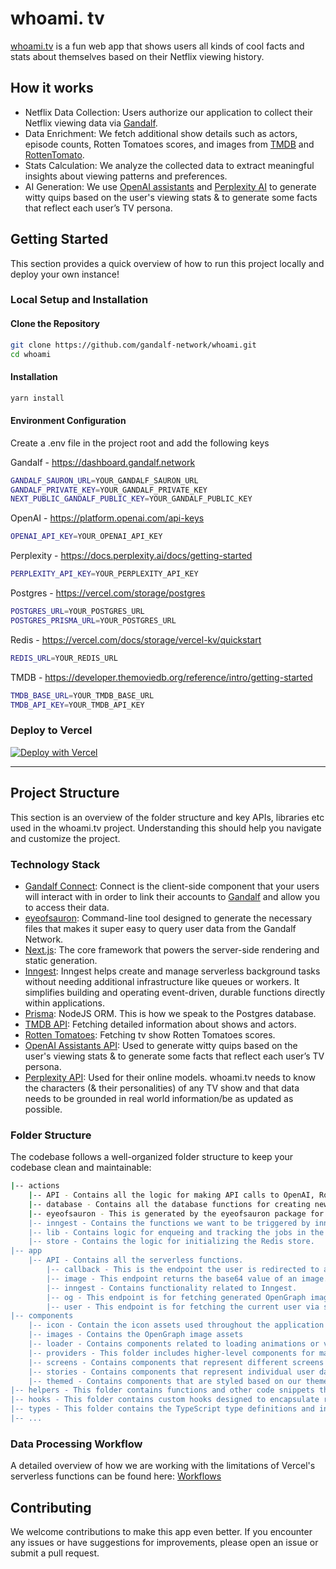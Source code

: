 
# whoami. tv

[whoami.tv](https://whoami.tv/) is a fun web app that shows users all kinds of cool facts and stats about themselves based on their Netflix viewing history.

## How it works

- Netflix Data Collection: Users authorize our application to collect their Netflix viewing data via [Gandalf](https://docs.gandalf.network/).
- Data Enrichment: We fetch additional show details such as actors, episode counts, Rotten Tomatoes scores, and images from [TMDB](https://developer.themoviedb.org/reference/intro/getting-started) and [RottenTomato](https://www.rottentomatoes.com/).
- Stats Calculation: We analyze the collected data to extract meaningful insights about viewing patterns and preferences.
- AI Generation: We use [OpenAI assistants](https://platform.openai.com/docs/assistants/overview) and [Perplexity AI](https://www.perplexity.ai/) to generate witty quips based on the user's viewing stats & to generate some facts that reflect each user’s TV persona.

## Getting Started

This section provides a quick overview of how to run this project locally and deploy your own instance!

### Local Setup and Installation

#### Clone the Repository

```bash
git clone https://github.com/gandalf-network/whoami.git
cd whoami
```

#### Installation

```bash
yarn install
```

#### Environment Configuration

Create a .env file in the project root and add the following keys

Gandalf - <https://dashboard.gandalf.network>

```bash
GANDALF_SAURON_URL=YOUR_GANDALF_SAURON_URL
GANDALF_PRIVATE_KEY=YOUR_GANDALF_PRIVATE_KEY
NEXT_PUBLIC_GANDALF_PUBLIC_KEY=YOUR_GANDALF_PUBLIC_KEY
```

OpenAI - <https://platform.openai.com/api-keys>

```bash
OPENAI_API_KEY=YOUR_OPENAI_API_KEY
```

Perplexity - <https://docs.perplexity.ai/docs/getting-started>

```bash
PERPLEXITY_API_KEY=YOUR_PERPLEXITY_API_KEY
```

Postgres - <https://vercel.com/storage/postgres>

```bash
POSTGRES_URL=YOUR_POSTGRES_URL
POSTGRES_PRISMA_URL=YOUR_POSTGRES_URL
```

Redis - <https://vercel.com/docs/storage/vercel-kv/quickstart>

```bash
REDIS_URL=YOUR_REDIS_URL
```

TMDB - <https://developer.themoviedb.org/reference/intro/getting-started>

```bash
TMDB_BASE_URL=YOUR_TMDB_BASE_URL
TMDB_API_KEY=YOUR_TMDB_API_KEY
```

### Deploy to Vercel

[![Deploy with Vercel](https://vercel.com/button)](https://vercel.com/new/clone?repository-url=https%3A%2F%2Fgithub.com%2Fgandalf-network%2Fwhoami&env=NEXT_PUBLIC_GANDALF_PUBLIC_KEY,GANDALF_PRIVATE_KEY,GANDALF_SAURON_URL,POSTGRES_URL,POSTGRES_PRISMA_URL,TMDB_BASE_URL,TMDB_API_KEY,PERPLEXITY_API_KEY,REDIS_URL,OPENAI_API_KEY&envDescription=Environment%20variables%20for%20the%20Gandalf%20API&envLink=https%3A%2F%2Fgandalf-api.com%2Fdashboard&project-name=whoami&repository-name=whoami)

---

## Project Structure

This section is an overview of the folder structure and key APIs, libraries etc used in the whoami.tv project. Understanding this should help you navigate and customize the project.

### Technology Stack

- [Gandalf Connect](https://github.com/gandalf-network/connect): Connect is the client-side component that your users will interact with in order to link their accounts to [Gandalf](https://docs.gandalf.network/) and allow you to access their data.
- [eyeofsauron](https://github.com/gandalf-network/eyeofsauron): Command-line tool designed to generate the necessary files that makes it super easy to query user data from the Gandalf Network.
- [Next.js](https://nextjs.org/): The core framework that powers the server-side rendering and static generation.
- [Inngest](https://www.inngest.com/): Inngest helps create and manage serverless background tasks without needing additional infrastructure like queues or workers. It simplifies building and operating event-driven, durable functions directly within applications.
- [Prisma](https://github.com/prisma/prisma): NodeJS ORM. This is how we speak to the Postgres database.
- [TMDB API](https://developer.themoviedb.org/reference/intro/getting-started): Fetching detailed information about shows and actors.
- [Rotten Tomatoes](https://www.rottentomatoes.com/): Fetching tv show Rotten Tomatoes scores.
- [OpenAI Assistants API](https://platform.openai.com/docs/assistants/overview): Used to generate witty quips based on the user's viewing stats & to generate some facts that reflect each user’s TV persona.
- [Perplexity API](https://www.perplexity.ai/): Used for their online models. whoami.tv needs to know the characters (& their personalities) of any TV show and that data needs to be grounded in real world information/be as updated as possible.

### Folder Structure

The codebase follows a well-organized folder structure to keep your codebase clean and maintainable:

```bash
|-- actions
    |-- API - Contains all the logic for making API calls to OpenAI, RottenTomatoes, Perplexity, and TVDB.
    |-- database - Contains all the database functions for creating new users, saving user Netflix data, and querying the data.
    |-- eyeofsauron - This is generated by the eyeofsauron package for querying users' Netflix data from the Gandalf Network.
    |-- inngest - Contains the functions we want to be triggered by inngest.
    |-- lib - Contains logic for enqueing and tracking the jobs in the Redis store.
    |-- store - Contains the logic for initializing the Redis store.
|-- app
    |-- API - Contains all the serverless functions.
        |-- callback - This is the endpoint the user is redirected to after connecting their Netflix account to the Gandalf Network.
        |-- image - This endpoint returns the base64 value of an image.
        |-- inngest - Contains functionality related to Inngest.
        |-- og - This endpoint is for fetching generated OpenGraph images.
        |-- user - This endpoint is for fetching the current user via session ID
|-- components
    |-- icon - Contain the icon assets used throughout the application
    |-- images - Contains the OpenGraph image assets
    |-- loader - Contains components related to loading animations or visual indicators
    |-- providers - This folder includes higher-level components for managing application context and state providers.
    |-- screens - Contains components that represent different screens within the app
    |-- stories - Contains components that represent individual user data stories
    |-- themed - Contains components that are styled based on our theme
|-- helpers - This folder contains functions and other code snippets that assist with common tasks.
|-- hooks - This folder contains custom hooks designed to encapsulate reusable logic and improve code structure.
|-- types - This folder contains the TypeScript type definitions and interfaces used throughout the app
|-- ...
```

### Data Processing Workflow

A detailed overview of how we are working with the limitations of Vercel's serverless functions can be found here: [Workflows](https://github.com/gandalf-network/whoami/blob/chore/update-readme/src/actions/lib/queue/Readme.md)

## Contributing

We welcome contributions to make this app even better. If you encounter any issues or have suggestions for improvements, please open an issue or submit a pull request.
